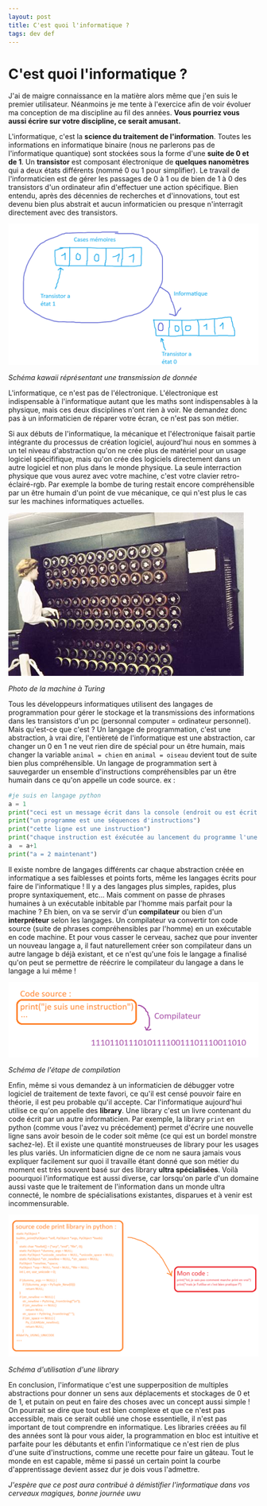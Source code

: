 ```yaml
---
layout: post
title: C'est quoi l'informatique ?
tags: dev def
---
```


# C'est quoi l'informatique ?

J'ai de maigre connaissance en la matière alors même que j'en suis le premier utilisateur. Néanmoins je me tente à l'exercice afin de voir évoluer ma conception de ma discipline au fil des années. **Vous pourriez vous aussi écrire sur votre discipline, ce serait amusant.** 

L'informatique, c'est la **science du traitement de l'information**. Toutes les informations en informatique binaire (nous ne parlerons pas de l'informatique quantique) sont stockées sous la forme d'une **suite de 0 et de 1**. Un **transistor** est composant électronique de **quelques nanomètres** qui a deux états différents (nommé 0 ou 1 pour simplifier). Le travail de l'informaticien est de gérer les passages de 0 à 1 ou de bien de 1 à 0 des transistors d'un ordinateur afin d'effectuer une action spécifique. Bien entendu, après des décennies de recherches et d'innovations, tout est devenu bien plus abstrait et aucun informaticien ou presque n'interragit directement avec des transistors.

![Alt text](/_posts/informatique/image-0.png)

*Schéma kawaii réprésentant une transmission de donnée*

L'informatique, ce n'est pas de l'électronique. L'électronique est indispensable à l'informatique autant que les maths sont indispensables à la physique, mais ces deux disciplines n'ont rien à voir. Ne demandez donc pas à un informaticien de réparer votre écran, ce n'est pas son métier. 

Si aux débuts de l'informatique, la mécanique et l'électronique faisait partie intégrante du processus de création logiciel, aujourd'hui nous en sommes à un tel niveau d'abstraction qu'on ne crée plus de matériel pour un usage logiciel spécififique, mais qu'on crée des logiciels directement dans un autre logiciel et non plus dans le monde physique. La seule interraction physique que vous aurez avec votre machine, c'est votre clavier retro-éclairé-rgb.
Par exemple la bombe de turing restait encore compréhensible par un être humain d'un point de vue mécanique, ce qui n'est plus le cas sur les machines informatiques actuelles. 

![Alt text](/_posts/informatique/image-1.jpg)

*Photo de la machine à Turing*


Tous les développeurs informatiques utilisent des langages de programmation pour gérer le stockage et la transmissions des informations dans les transistors d'un pc (personnal computer = ordinateur personnel). Mais qu'est-ce que c'est ? Un langage de programmation, c'est une abstraction, à vrai dire, l'entièreté de l'informatique est une abstraction, car changer un 0 en 1 ne veut rien dire de spécial pour un être humain, mais changer la variable `animal = chien` en `animal = oiseau` devient tout de suite bien plus compréhensible. Un langage de programmation sert à sauvegarder un ensemble d'instructions compréhensibles par un être humain dans ce qu'on appelle un code source. 
ex :
```py
#je suis en langage python
a = 1
print("ceci est un message écrit dans la console (endroit ou est écrit ce que fait notre programme)")
print("un programme est une séquences d'instructions")
print("cette ligne est une instruction")
print("chaque instruction est éxécutée au lancement du programme l'une à la suite de l'autre")
a  = a+1
print("a = 2 maintenant")
```
Il existe nombre de langages différents car chaque abstraction créée en informatique a ses faiblesses et points forts, même les langages écrits pour faire de l'informatique ! Il y a des langages plus simples, rapides, plus propre syntaxiquement, etc... Mais comment on passe de phrases humaines à un exécutable inbitable par l'homme mais parfait pour la machine ? Eh bien, on va se servir d'un **compilateur** ou bien d'un **interpréteur** selon les langages. Un compilateur va convertir ton code source (suite de phrases compréhensibles par l'homme) en un exécutable en code machine. Et pour vous casser le cerveau, sachez que pour inventer un nouveau langage a, il faut naturellement créer son compilateur dans un autre langage b déjà existant, et ce n'est qu'une fois le langage a finalisé qu'on peut se permettre de réécrire le compilateur du langage a dans le langage a lui même !

![Alt text](/_posts/informatique/image-2.png)

*Schéma de l'étape de compilation*

Enfin, même si vous demandez à un informaticien de débugger votre logiciel de traitement de texte favori, ce qu'il est censé pouvoir faire en théorie, il est peu probable qu'il accepte. Car l'informatique aujourd'hui utilise ce qu'on appelle des **library**. Une library c'est un livre contenant du code écrit par un autre informaticien. Par exemple, la library `print` en python (comme vous l'avez vu précédement) permet d'écrire une nouvelle ligne sans avoir besoin de le coder soit même (ce qui est un bordel monstre sachez-le). Et il existe une quantité monstrueuses de library pour les usages les plus variés. Un informaticien digne de ce nom ne saura jamais vous expliquer facilement sur quoi il travaille étant donné que son métier du moment est très souvent basé sur des library **ultra spécialisées**. Voilà poourquoi l'informatique est aussi diverse, car lorsqu'on parle d'un domaine aussi vaste que le traitement de l'information dans un monde ultra connecté, le nombre de spécialisations existantes, disparues et à venir est incommensurable.

![Alt text](/_posts/informatique/image-3.png)

*Schéma d'utilisation d'une library*

En conclusion, l'informatique c'est une supperposition de multiples abstractions pour donner un sens aux déplacements et stockages de 0 et de 1, et putain on peut en faire des choses avec un concept aussi simple ! On pourrait se dire que tout est bien complexe et que ce n'est pas accessible, mais ce serait oublié une chose essentielle, il n'est pas important de tout comprendre en informatique. Les libraries créées au fil des années sont là pour vous aider, la programmation en bloc est intuitive et parfaite pour les débutants et enfin l'informatique ce n'est rien de plus d'une suite d'instructions, comme une recette pour faire un gâteau. Tout le monde en est capable, même si passé un certain point la courbe d'apprentissage devient assez dur je dois vous l'admettre.

*J'espère que ce post aura contribué à démistifier l'informatique dans vos cerveaux magiques, bonne journée uwu*